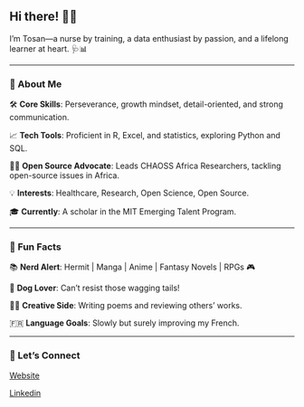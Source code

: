 ## Hi there! 👋🏾

I’m Tosan—a nurse by training, a data enthusiast by passion, and a lifelong
learner at heart. 🩺📊

---

### 🌟 About Me

🛠️ **Core Skills**: Perseverance, growth mindset, detail-oriented, and strong communication.

📈 **Tech Tools**: Proficient in R, Excel, and statistics, exploring Python and SQL.

🤝🏾 **Open Source Advocate**: Leads CHAOSS Africa Researchers, tackling
open-source issues in Africa.

💡 **Interests**: Healthcare, Research, Open Science, Open Source.

🎓 **Currently**: A scholar in the MIT Emerging Talent Program.

---

### 🌟 Fun Facts

📚 **Nerd Alert**: Hermit | Manga | Anime | Fantasy Novels | RPGs 🎮

🐶 **Dog Lover**: Can’t resist those wagging tails!

✍🏾 **Creative Side**: Writing poems and reviewing others’ works.

🇫🇷 **Language Goals**: Slowly but surely improving my French.

---

### 🚀 Let’s Connect

[Website](https://tosan-okome.github.io/the_data_nurse/)

[Linkedin](http://www.linkedin.com/in/tosan-okome-860105203)
